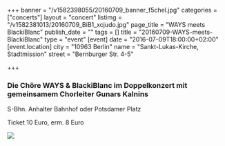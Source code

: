 +++
banner = "/v1582398055/20160709_banner_f5chel.jpg"
categories = ["concerts"]
layout = "concert"
listimg = "/v1582381013/20160709_BiB1_xcjudo.jpg"
page_title = "WAYS meets BlackiBlanc"
publish_date = ""
tags = []
title = "20160709-WAYS-meets-BlackiBlanc"
type = "event"
[event]
date = "2016-07-09T18:00:00+02:00"
[event.location]
city = "10963 Berlin"
name = "Sankt-Lukas-Kirche, Stadtmission"
street = "Bernburger Str. 4-5"

+++
### Die Chöre **WAYS** & **BlackiBlanc** im Doppelkonzert mit gemeinsamem Chorleiter **Gunars Kalnins**

S-Bhn. Anhalter Bahnhof oder Potsdamer Platz

Ticket 10 Euro, erm. 8 Euro

![](https://res.cloudinary.com/ways-choir/image/upload/v1582398080/20160709_onstage_cw4kb2.jpg)